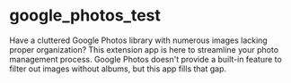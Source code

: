 # google_photos_test

Have a cluttered Google Photos library with numerous images lacking proper organization?
This extension app is here to streamline your photo management process. 
Google Photos doesn't provide a built-in feature to filter out images without albums, but this app fills that gap.
